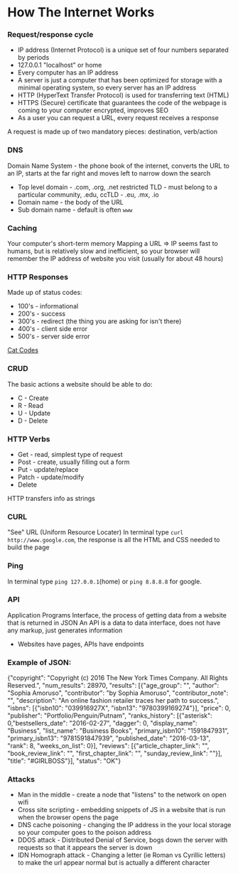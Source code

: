 # How The Internet Works

### Request/response cycle
- IP address (Internet Protocol) is a unique set of four numbers separated by periods
- 127.0.0.1 "localhost" or home
- Every computer has an IP address
- A server is just a computer that has been optimized for storage with a minimal operating system, so every server has an IP address
- HTTP (HyperText Transfer Protocol) is used for transferring text (HTML)
- HTTPS (Secure) certificate that guarantees the code of the webpage is coming to your computer encrypted, improves SEO
- As a user you can request a URL, every request receives a response

A request is made up of two mandatory pieces: destination, verb/action

### DNS
Domain Name System - the phone book of the internet, converts the URL to an IP, starts at the far right and moves left to narrow down the search
- Top level domain - .com, .org, .net
restricted TLD - must belong to a particular community, .edu,
ccTLD - .eu, .mx, .io
- Domain name - the body of the URL
- Sub domain name - default is often `www`

### Caching
Your computer's short-term memory
Mapping a URL => IP seems fast to humans, but is relatively slow and inefficient, so your browser will remember the IP address of website you visit (usually for about 48 hours)

### HTTP Responses
Made up of status codes:
- 100's - informational
- 200's - success
- 300's - redirect (the thing you are asking for isn't there)
- 400's - client side error
- 500's - server side error

<a href="https://http.cat/" target="_blank">Cat Codes</a>

### CRUD
The basic actions a website should be able to do:
- C - Create
- R - Read
- U - Update
- D - Delete

### HTTP Verbs
- Get - read, simplest type of request
- Post - create, usually filling out a form
- Put - update/replace
- Patch - update/modify
- Delete

HTTP transfers info as strings

### CURL
"See" URL (Uniform Resource Locater)
In terminal type `curl http://www.google.com`, the response is all the HTML and CSS needed to build the page

### Ping
In terminal type `ping 127.0.0.1`(home) or `ping 8.8.8.8` for google.

### API
Application Programs Interface, the process of getting data from a website that is returned in JSON
An API is a data to data interface, does not have any markup, just generates information
- Websites have pages, APIs have endpoints

### Example of JSON:
{"copyright": "Copyright (c) 2016 The New York Times Company.  All Rights Reserved.", "num_results": 28970, "results": [{"age_group": "", "author": "Sophia Amoruso", "contributor": "by Sophia Amoruso", "contributor_note": "", "description": "An online fashion retailer traces her path to success.", "isbns": [{"isbn10": "039916927X", "isbn13": "9780399169274"}], "price": 0, "publisher": "Portfolio/Penguin/Putnam", "ranks_history": [{"asterisk": 0,"bestsellers_date": "2016-02-27", "dagger": 0, "display_name": "Business", "list_name": "Business Books", "primary_isbn10": "1591847931", "primary_isbn13": "9781591847939", "published_date": "2016-03-13", "rank": 8, "weeks_on_list": 0}], "reviews": [{"article_chapter_link": "", "book_review_link": "", "first_chapter_link": "", "sunday_review_link": ""}], "title": "#GIRLBOSS"}], "status": "OK"}

### Attacks
* Man in the middle - create a node that "listens" to the network on open wifi
* Cross site scripting - embedding snippets of JS in a website that is run when the browser opens the page
* DNS cache poisoning - changing the IP address in the your local storage so your computer goes to the poison address
* DDOS attack - Distributed Denial of Service, bogs down the server with requests so that it appears the server is down
* IDN Homograph attack - Changing a letter (ie Roman vs Cyrillic letters) to make the url appear normal but is actually a different character
